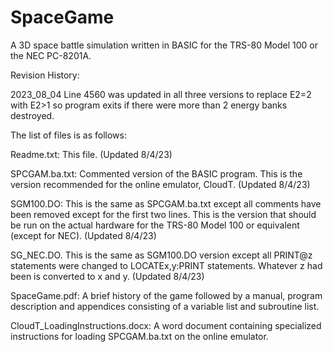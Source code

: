 # SpaceGame
A 3D space battle simulation written in BASIC for the TRS-80 Model 100 or the NEC PC-8201A.

Revision History:

2023_08_04 Line 4560 was updated in all three versions to replace E2=2 with E2>1 so program exits if there were more than 2 energy banks destroyed.

The list of files is as follows:

Readme.txt:  This file.  (Updated 8/4/23)

SPCGAM.ba.txt:   Commented version of the BASIC program.   This is the version recommended for the online emulator, CloudT.  (Updated 8/4/23)

SGM100.DO:  This is the same as SPCGAM.ba.txt except all comments have been removed except for the first two lines.   This is the version that should be run on the actual hardware for the TRS-80 Model 100 or equivalent (except for NEC).  (Updated 8/4/23)

SG_NEC.DO.  This is the same as SGM100.DO version except all PRINT@z statements were changed to LOCATEx,y:PRINT statements.  Whatever z had been is converted to x and y. (Updated 8/4/23)

SpaceGame.pdf:  A brief history of the game followed by a manual, program description and appendices consisting of a variable list and subroutine list.

CloudT_LoadingInstructions.docx: A word document containing specialized instructions for loading SPCGAM.ba.txt on the online emulator.
